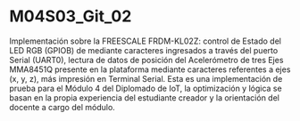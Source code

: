 # M04S03_Git_02
Implementación sobre la FREESCALE FRDM-KL02Z: control de Estado del LED RGB (GPIOB) de mediante caracteres ingresados a través del puerto Serial (UART0), lectura de datos de posición del Acelerómetro de tres Ejes MMA8451Q presente en la plataforma mediante caracteres referentes a ejes (x, y, z), más impresión en Terminal Serial. Esta es una implementación de prueba para el Módulo 4 del Diplomado de IoT, la optimización y lógica se basan en la propia experiencia del estudiante creador y la orientación del docente a cargo del módulo.
